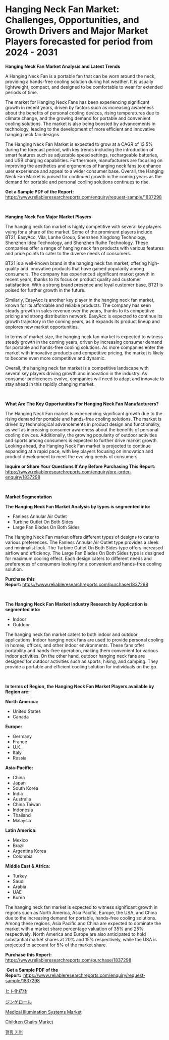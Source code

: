 <p><h1>Hanging Neck Fan Market: Challenges, Opportunities, and Growth Drivers and Major Market Players forecasted for period from 2024 - 2031</h1></p><p><strong>Hanging Neck Fan Market Analysis and Latest Trends</strong></p>
<p><p>A Hanging Neck Fan is a portable fan that can be worn around the neck, providing a hands-free cooling solution during hot weather. It is usually lightweight, compact, and designed to be comfortable to wear for extended periods of time.</p><p>The market for Hanging Neck Fans has been experiencing significant growth in recent years, driven by factors such as increasing awareness about the benefits of personal cooling devices, rising temperatures due to climate change, and the growing demand for portable and convenient cooling solutions. The market is also being boosted by advancements in technology, leading to the development of more efficient and innovative hanging neck fan designs.</p><p>The Hanging Neck Fan Market is expected to grow at a CAGR of 13.5% during the forecast period, with key trends including the introduction of smart features such as adjustable speed settings, rechargeable batteries, and USB charging capabilities. Furthermore, manufacturers are focusing on improving the aesthetics and ergonomics of hanging neck fans to enhance user experience and appeal to a wider consumer base. Overall, the Hanging Neck Fan Market is poised for continued growth in the coming years as the demand for portable and personal cooling solutions continues to rise.</p></p>
<p><strong>Get a Sample PDF of the Report:&nbsp;</strong> <a href="https://www.reliableresearchreports.com/enquiry/request-sample/1837298">https://www.reliableresearchreports.com/enquiry/request-sample/1837298</a></p>
<p>&nbsp;</p>
<p><strong>Hanging Neck Fan Major Market Players</strong></p>
<p><p>The hanging neck fan market is highly competitive with several key players vying for a share of the market. Some of the prominent players include BT21, EasyAcc, Vila, Lanhe Group, Shenzhen Xingdong Technology, Shenzhen Idea Technology, and Shenzhen Ruihe Technology. These companies offer a range of hanging neck fan products with various features and price points to cater to the diverse needs of consumers.</p><p>BT21 is a well-known brand in the hanging neck fan market, offering high-quality and innovative products that have gained popularity among consumers. The company has experienced significant market growth in recent years, thanks to its focus on product quality and customer satisfaction. With a strong brand presence and loyal customer base, BT21 is poised for further growth in the future.</p><p>Similarly, EasyAcc is another key player in the hanging neck fan market, known for its affordable and reliable products. The company has seen steady growth in sales revenue over the years, thanks to its competitive pricing and strong distribution network. EasyAcc is expected to continue its growth trajectory in the coming years, as it expands its product lineup and explores new market opportunities.</p><p>In terms of market size, the hanging neck fan market is expected to witness steady growth in the coming years, driven by increasing consumer demand for portable and hands-free cooling solutions. As more companies enter the market with innovative products and competitive pricing, the market is likely to become even more competitive and dynamic.</p><p>Overall, the hanging neck fan market is a competitive landscape with several key players driving growth and innovation in the industry. As consumer preferences evolve, companies will need to adapt and innovate to stay ahead in this rapidly changing market.</p></p>
<p>&nbsp;</p>
<p><strong>What Are The Key Opportunities For Hanging Neck Fan Manufacturers?</strong></p>
<p><p>The Hanging Neck Fan market is experiencing significant growth due to the rising demand for portable and hands-free cooling solutions. The market is driven by technological advancements in product design and functionality, as well as increasing consumer awareness about the benefits of personal cooling devices. Additionally, the growing popularity of outdoor activities and sports among consumers is expected to further drive market growth. Looking ahead, the Hanging Neck Fan market is projected to continue expanding at a rapid pace, with key players focusing on innovation and product development to meet the evolving needs of consumers.</p></p>
<p><strong>Inquire or Share Your Questions If Any Before Purchasing This Report:</strong> <a href="https://www.reliableresearchreports.com/enquiry/pre-order-enquiry/1837298">https://www.reliableresearchreports.com/enquiry/pre-order-enquiry/1837298</a></p>
<p>&nbsp;</p>
<p><strong>Market Segmentation</strong></p>
<p><strong>The Hanging Neck Fan Market Analysis by types is segmented into:</strong></p>
<p><ul><li>Fanless Annular Air Outlet</li><li>Turbine Outlet On Both Sides</li><li>Large Fan Blades On Both Sides</li></ul></p>
<p><p>The Hanging Neck Fan market offers different types of designs to cater to various preferences. The Fanless Annular Air Outlet type provides a sleek and minimalist look. The Turbine Outlet On Both Sides type offers increased airflow and efficiency. The Large Fan Blades On Both Sides type is designed for maximum cooling effect. Each design caters to different needs and preferences of consumers looking for a convenient and hands-free cooling solution.</p></p>
<p><strong>Purchase this Report:&nbsp;</strong><a href="https://www.reliableresearchreports.com/purchase/1837298">https://www.reliableresearchreports.com/purchase/1837298</a></p>
<p>&nbsp;</p>
<p><strong>The Hanging Neck Fan Market Industry Research by Application is segmented into:</strong></p>
<p><ul><li>Indoor</li><li>Outdoor</li></ul></p>
<p><p>The hanging neck fan market caters to both indoor and outdoor applications. Indoor hanging neck fans are used to provide personal cooling in homes, offices, and other indoor environments. These fans offer portability and hands-free operation, making them convenient for various indoor activities. On the other hand, outdoor hanging neck fans are designed for outdoor activities such as sports, hiking, and camping. They provide a portable and efficient cooling solution for individuals on the go.</p></p>
<p>&nbsp;</p>
<p><strong>In terms of Region, the Hanging Neck Fan Market Players available by Region are:</strong></p>
<p>
    <p> <strong> North America: </strong>
        <ul>
            <li>United States</li>
            <li>Canada</li>
        </ul>
        </p> 
    <p> <strong> Europe: </strong>
        <ul>
            <li>Germany</li>
            <li>France</li>
            <li>U.K.</li>
            <li>Italy</li>
            <li>Russia</li>
        </ul>
        </p> 
    <p> <strong> Asia-Pacific: </strong>
        <ul>
            <li>China</li>
            <li>Japan</li>
            <li>South Korea</li>
            <li>India</li>
            <li>Australia</li>
            <li>China Taiwan</li>
            <li>Indonesia</li>
            <li>Thailand</li>
            <li>Malaysia</li>
        </ul>
        </p> 
    <p> <strong> Latin America: </strong>
        <ul>
            <li>Mexico</li>
            <li>Brazil</li>
            <li>Argentina Korea</li>
            <li>Colombia</li>
        </ul>
        </p> 
    <p> <strong> Middle East & Africa: </strong>
        <ul>
            <li>Turkey</li>
            <li>Saudi</li>
            <li>Arabia</li>
            <li>UAE</li>
            <li>Korea</li>
        </ul>
    </p>
    </p>
<p><p>The hanging neck fan market is expected to witness significant growth in regions such as North America, Asia Pacific, Europe, the USA, and China due to the increasing demand for portable, hands-free cooling solutions. Among these regions, Asia Pacific and China are expected to dominate the market with a market share percentage valuation of 35% and 25% respectively. North America and Europe are also anticipated to hold substantial market shares at 20% and 15% respectively, while the USA is projected to account for 5% of the market share.</p></p>
<p><strong>Purchase this Report: </strong><a href="https://www.reliableresearchreports.com/purchase/1837298">https://www.reliableresearchreports.com/purchase/1837298</a></p>
<p>&nbsp;<strong>Get a Sample PDF of the Report:&nbsp;&nbsp;</strong><a href="https://www.reliableresearchreports.com/enquiry/request-sample/1837298">https://www.reliableresearchreports.com/enquiry/request-sample/1837298</a></p>
<p><strong></strong></p>
<p><p><a href="https://medium.com/@maudabbott7/%E4%BA%BA%E9%96%93%E5%8C%96%E6%8A%97%E4%BD%93%E5%B8%82%E5%A0%B4%E3%81%AF-%E5%B8%82%E5%A0%B4%E3%82%B7%E3%82%A7%E3%82%A2-%E5%B8%82%E5%A0%B4%E3%83%88%E3%83%AC%E3%83%B3%E3%83%89-%E5%B8%82%E5%A0%B4%E6%88%90%E9%95%B7%E3%81%AB%E9%96%A2%E3%81%99%E3%82%8B%E6%83%85%E5%A0%B1%E3%82%92%E6%8F%90%E4%BE%9B%E3%81%97%E3%81%A6%E3%81%84%E3%81%BE%E3%81%99-c65051a19236">ヒト化抗体</a></p><p><a href="https://medium.com/@lewisbechtelar1964/%E3%82%B8%E3%83%B3%E3%82%B8%E3%83%A3%E3%83%AD%E3%83%BC%E3%83%AB%E3%82%BA%E5%B8%82%E5%A0%B4%E3%81%AF-%E5%B8%82%E5%A0%B4%E3%82%B7%E3%82%A7%E3%82%A2-%E5%B8%82%E5%A0%B4%E3%83%88%E3%83%AC%E3%83%B3%E3%83%89-%E3%81%9D%E3%81%97%E3%81%A6%E5%B8%82%E5%A0%B4%E6%88%90%E9%95%B7%E3%81%AB%E9%96%A2%E3%81%99%E3%82%8B%E6%83%85%E5%A0%B1%E3%82%92%E6%8F%90%E4%BE%9B%E3%81%97%E3%81%A6%E3%81%84%E3%81%BE%E3%81%99-c60bf691efe2">ジンゲロール</a></p><p><a href="https://issuu.com/reportprime-2/docs/medical-illumination-systems-market-size-2030.pptx">Medical Illumination Systems Market</a></p><p><a href="https://issuu.com/reportprime-2/docs/children-chairs-market-size-2030.pptx">Children Chairs Market</a></p><p><a href="https://medium.com/@giovanileannon/%ED%8D%BC%EB%A7%81-%EA%B8%B0%EC%96%B4-%EC%8B%9C%EC%9E%A5-%EC%9D%B8%EC%82%AC%EC%9D%B4%ED%8A%B8-%EC%8B%9C%EC%9E%A5-%EB%8F%99%ED%96%A5-%EC%84%B1%EC%9E%A5-2024%EB%85%84%EB%B6%80%ED%84%B0-2031%EB%85%84%EA%B9%8C%EC%A7%80-%EC%98%88%EC%B8%A1%EB%90%9C-%EA%B2%83-b8e50fc61bc8">펄링 기어</a></p></p>